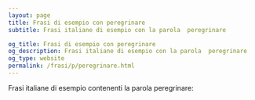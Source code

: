 ```yaml
---
layout: page
title: Frasi di esempio con peregrinare 
subtitle: Frasi italiane di esempio con la parola  peregrinare

og_title: Frasi di esempio con peregrinare 
og_description: Frasi italiane di esempio con la parola  peregrinare
og_type: website
permalink: /frasi/p/peregrinare.html
---
```


Frasi italiane di esempio contenenti la parola peregrinare:


